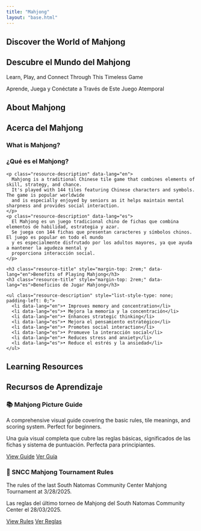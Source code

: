 ```yaml
---
title: "Mahjong"
layout: "base.html"
---
```


<section class="hero-section" style="background-image: url('/images/mahjong-hero.jpg');">
  <div class="hero-content">
    <h1 data-lang="en">Discover the World of Mahjong</h1>
    <h1 data-lang="es">Descubre el Mundo del Mahjong</h1>
    <p data-lang="en">Learn, Play, and Connect Through This Timeless Game</p>
    <p data-lang="es">Aprende, Juega y Conéctate a Través de Este Juego Atemporal</p>
  </div>
</section>

<section class="container">
  <h2 class="section-title" data-lang="en">About Mahjong</h2>
  <h2 class="section-title" data-lang="es">Acerca del Mahjong</h2>

  <div class="resource-card" style="max-width: 800px; margin: 0 auto;">
    <h3 class="resource-title" data-lang="en">What is Mahjong?</h3>
    <h3 class="resource-title" data-lang="es">¿Qué es el Mahjong?</h3>

    <p class="resource-description" data-lang="en">
      Mahjong is a traditional Chinese tile game that combines elements of skill, strategy, and chance.
      It's played with 144 tiles featuring Chinese characters and symbols. The game is popular worldwide
      and is especially enjoyed by seniors as it helps maintain mental sharpness and provides social interaction.
    </p>
    <p class="resource-description" data-lang="es">
      El Mahjong es un juego tradicional chino de fichas que combina elementos de habilidad, estrategia y azar.
      Se juega con 144 fichas que presentan caracteres y símbolos chinos. El juego es popular en todo el mundo
      y es especialmente disfrutado por los adultos mayores, ya que ayuda a mantener la agudeza mental y
      proporciona interacción social.
    </p>

    <h3 class="resource-title" style="margin-top: 2rem;" data-lang="en">Benefits of Playing Mahjong</h3>
    <h3 class="resource-title" style="margin-top: 2rem;" data-lang="es">Beneficios de Jugar Mahjong</h3>

    <ul class="resource-description" style="list-style-type: none; padding-left: 0;">
      <li data-lang="en">• Improves memory and concentration</li>
      <li data-lang="es">• Mejora la memoria y la concentración</li>
      <li data-lang="en">• Enhances strategic thinking</li>
      <li data-lang="es">• Mejora el pensamiento estratégico</li>
      <li data-lang="en">• Promotes social interaction</li>
      <li data-lang="es">• Promueve la interacción social</li>
      <li data-lang="en">• Reduces stress and anxiety</li>
      <li data-lang="es">• Reduce el estrés y la ansiedad</li>
    </ul>
  </div>
</section>

<section class="container">
  <h2 class="section-title" data-lang="en">Learning Resources</h2>
  <h2 class="section-title" data-lang="es">Recursos de Aprendizaje</h2>

  <div class="resources-container">
    <div class="resource-card">
      <h3 class="resource-title">📚 Mahjong Picture Guide</h3>
      <p class="resource-description" data-lang="en">A comprehensive visual guide covering the basic rules, tile
        meanings, and scoring system. Perfect for beginners.</p>
      <p class="resource-description" data-lang="es">Una guía visual completa que cubre las reglas básicas,
        significados de las fichas y sistema de puntuación. Perfecta para principiantes.</p>
      <a href="https://www.mahjongpictureguide.com/" class="resource-link" data-lang="en">View Guide</a>
      <a href="https://www.mahjongpictureguide.com/" class="resource-link" data-lang="es">Ver Guía</a>
    </div>
    <div class="resource-card">
      <h3 class="resource-title">📄 SNCC Mahjong Tournament Rules</h3>
      <p class="resource-description" data-lang="en">The rules of the last South Natomas Community Center Mahjong
        Tournament at 3/28/2025.</p>
      <p class="resource-description" data-lang="es">Las reglas del último torneo de Mahjong del South Natomas
        Community Center el 28/03/2025.</p>
      <a href="/images/mahjong-tournament-rules.pdf" class="resource-link" data-lang="en">View Rules</a>
      <a href="/images/mahjong-tournament-rules.pdf" class="resource-link" data-lang="es">Ver Reglas</a>
    </div>
  </div>
</section>